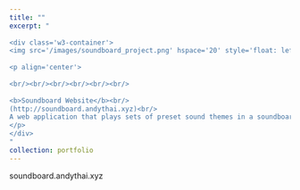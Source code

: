 ```yaml
---
title: ""
excerpt: "  
  
<div class='w3-container'>
<img src='/images/soundboard_project.png' hspace='20' style='float: left'>
  
<p align='center'>
  
<br/><br/><br/><br/><br/><br/>  
  
<b>Soundboard Website</b><br/>
(http://soundboard.andythai.xyz)<br/>  
A web application that plays sets of preset sound themes in a soundboard format.<br/>
</p>
</div>
"
collection: portfolio
---
```


soundboard.andythai.xyz
